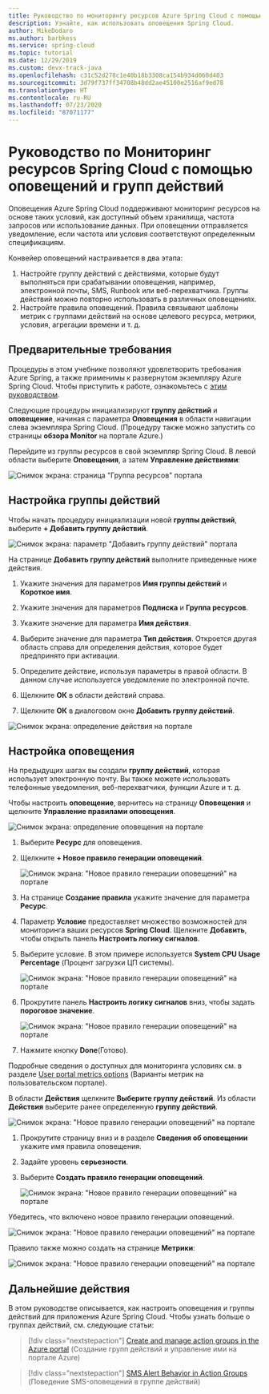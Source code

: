 ```yaml
---
title: Руководство по мониторингу ресурсов Azure Spring Cloud с помощью оповещений и групп действий | Документация Майкрософт
description: Узнайте, как использовать оповещения Spring Cloud.
author: MikeDodaro
ms.author: barbkess
ms.service: spring-cloud
ms.topic: tutorial
ms.date: 12/29/2019
ms.custom: devx-track-java
ms.openlocfilehash: c31c52d278c1e40b18b3308ca154b934d060d403
ms.sourcegitcommit: 3d79f737ff34708b48dd2ae45100e2516af9ed78
ms.translationtype: HT
ms.contentlocale: ru-RU
ms.lasthandoff: 07/23/2020
ms.locfileid: "87071177"
---
```

# <a name="tutorial-how-to-monitor-spring-cloud-resources-using-alerts-and-action-groups"></a>Руководство по Мониторинг ресурсов Spring Cloud с помощью оповещений и групп действий

Оповещения Azure Spring Cloud поддерживают мониторинг ресурсов на основе таких условий, как доступный объем хранилища, частота запросов или использование данных. При оповещении отправляется уведомление, если частота или условия соответствуют определенным спецификациям.

Конвейер оповещений настраивается в два этапа: 
1. Настройте группу действий с действиями, которые будут выполняться при срабатывании оповещения, например, электронной почты, SMS, Runbook или веб-перехватчика. Группы действий можно повторно использовать в различных оповещениях.
2. Настройте правила оповещений. Правила связывают шаблоны метрик с группами действий на основе целевого ресурса, метрики, условия, агрегации времени и т. д.

## <a name="prerequisites"></a>Предварительные требования

Процедуры в этом учебнике позволяют удовлетворить требования Azure Spring, а также применимы к развернутом экземпляру Azure Spring Cloud.  Чтобы приступить к работе, ознакомьтесь с [этим руководством](spring-cloud-quickstart-launch-app-cli.md).

Следующие процедуры инициализируют **группу действий** и **оповещение**, начиная с параметра **Оповещения** в области навигации слева экземпляра Spring Cloud. (Процедуру также можно запустить со страницы **обзора Monitor** на портале Azure.) 

Перейдите из группы ресурсов в свой экземпляр Spring Cloud. В левой области выберите **Оповещения**, а затем **Управление действиями**:

![Снимок экрана: страница "Группа ресурсов" портала](media/alerts-action-groups/action-1-a.png)

## <a name="set-up-action-group"></a>Настройка группы действий

Чтобы начать процедуру инициализации новой **группы действий**, выберите **+ Добавить группу действий**.

![Снимок экрана: параметр "Добавить группу действий" портала](media/alerts-action-groups/action-1.png)

На странице **Добавить группу действий** выполните приведенные ниже действия.

 1. Укажите значения для параметров **Имя группы действий** и **Короткое имя**.

 1. Укажите значения для параметров **Подписка** и **Группа ресурсов**.

 1. Укажите значение для параметра **Имя действия**.

 1. Выберите значение для параметра **Тип действия**.  Откроется другая область справа для определения действия, которое будет предпринято при активации.

 1. Определите действие, используя параметры в правой области.  В данном случае используется уведомление по электронной почте.

 1. Щелкните **ОК** в области действий справа.

 1. Щелкните **ОК** в диалоговом окне **Добавить группу действий**. 

  ![Снимок экрана: определение действия на портале](media/alerts-action-groups/action-2.png)

## <a name="set-up-alert"></a>Настройка оповещения 

На предыдущих шагах вы создали **группу действий**, которая использует электронную почту. Вы также можете использовать телефонные уведомления, веб-перехватчики, функции Azure и т. д.  

Чтобы настроить **оповещение**, вернитесь на страницу **Оповещения** и щелкните **Управление правилами оповещения**.

  ![Снимок экрана: определение оповещения на портале](media/alerts-action-groups/alerts-2.png)

1. Выберите **Ресурс** для оповещения.

1. Щелкните **+ Новое правило генерации оповещений**.

   ![Снимок экрана: "Новое правило генерации оповещений" на портале](media/alerts-action-groups/alerts-3.png)

1. На странице **Создание правила** укажите значение для параметра **Ресурс**.

1. Параметр **Условие** предоставляет множество возможностей для мониторинга ваших ресурсов **Spring Cloud**.  Щелкните **Добавить**, чтобы открыть панель **Настроить логику сигналов**.

1. Выберите условие. В этом примере используется **System CPU Usage Percentage** (Процент загрузки ЦП системы).

   ![Снимок экрана: "Новое правило генерации оповещений" на портале](media/alerts-action-groups/alerts-3-1.png)

1. Прокрутите панель **Настроить логику сигналов** вниз, чтобы задать **пороговое значение**.

   ![Снимок экрана: "Новое правило генерации оповещений" на портале](media/alerts-action-groups/alerts-3-2.png)

1. Нажмите кнопку **Done**(Готово).

Подробные сведения о доступных для мониторинга условиях см. в разделе [User portal metrics options](spring-cloud-concept-metrics.md#user-metrics-options) (Варианты метрик на пользовательском портале).

 В области **Действия** щелкните **Выберите группу действий**. Из области **Действия** выберите ранее определенную **группу действий**.

   ![Снимок экрана: "Новое правило генерации оповещений" на портале](media/alerts-action-groups/alerts-3-3.png) 

1. Прокрутите страницу вниз и в разделе **Сведения об оповещении** укажите имя правила оповещения.

1. Задайте уровень **серьезности**.

1. Выберите **Создать правило генерации оповещений**.

   ![Снимок экрана: "Новое правило генерации оповещений" на портале](media/alerts-action-groups/alerts-3-4.png)

Убедитесь, что включено новое правило генерации оповещений.

   ![Снимок экрана: "Новое правило генерации оповещений" на портале](media/alerts-action-groups/alerts-4.png)

Правило также можно создать на странице **Метрики**:

   ![Снимок экрана: "Новое правило генерации оповещений" на портале](media/alerts-action-groups/alerts-5.png)

## <a name="next-steps"></a>Дальнейшие действия

В этом руководстве описывается, как настроить оповещения и группы действий для приложения Azure Spring Cloud. Чтобы узнать больше о группах действий, см. следующие статьи:

> [!div class="nextstepaction"]
> [Create and manage action groups in the Azure portal](https://docs.microsoft.com/azure/azure-monitor/platform/action-groups) (Создание групп действий и управление ими на портале Azure)

> [!div class="nextstepaction"]
> [SMS Alert Behavior in Action Groups](https://docs.microsoft.com/azure/azure-monitor/platform/alerts-sms-behavior) (Поведение SMS-оповещений в группе действий)
